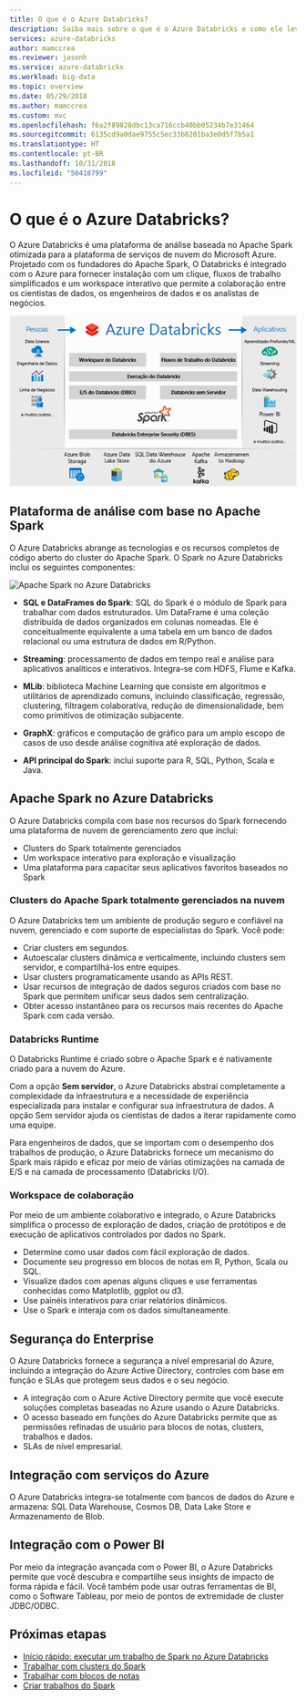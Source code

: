 ```yaml
---
title: O que é o Azure Databricks?
description: Saiba mais sobre o que é o Azure Databricks e como ele leva o Spark no Databricks para o Azure. O Azure Databricks é uma plataforma de análise baseada no Apache Spark otimizada para a plataforma de serviços de nuvem do Microsoft Azure.
services: azure-databricks
author: mamccrea
ms.reviewer: jasonh
ms.service: azure-databricks
ms.workload: big-data
ms.topic: overview
ms.date: 05/29/2018
ms.author: mamccrea
ms.custom: mvc
ms.openlocfilehash: f6a2f89828dbc13ca716ccb40bb05234b7e31464
ms.sourcegitcommit: 6135cd9a0dae9755c5ec33b8201ba3e0d5f7b5a1
ms.translationtype: HT
ms.contentlocale: pt-BR
ms.lasthandoff: 10/31/2018
ms.locfileid: "50418799"
---
```

# <a name="what-is-azure-databricks"></a>O que é o Azure Databricks?

O Azure Databricks é uma plataforma de análise baseada no Apache Spark otimizada para a plataforma de serviços de nuvem do Microsoft Azure. Projetado com os fundadores do Apache Spark, O Databricks é integrado com o Azure para fornecer instalação com um clique, fluxos de trabalho simplificados e um workspace interativo que permite a colaboração entre os cientistas de dados, os engenheiros de dados e os analistas de negócios.

![O que é o Azure Databricks?](./media/what-is-azure-databricks/azure-databricks-overview.png "O que é o Azure Databricks?")

## <a name="apache-spark-based-analytics-platform"></a>Plataforma de análise com base no Apache Spark

O Azure Databricks abrange as tecnologias e os recursos completos de código aberto do cluster do Apache Spark. O Spark no Azure Databricks inclui os seguintes componentes:

![Apache Spark no Azure Databricks](./media/what-is-azure-databricks/apache-spark-ecosystem-databricks.png "Apache Spark no Azure Databricks")

* **SQL e DataFrames do Spark**: SQL do Spark é o módulo de Spark para trabalhar com dados estruturados. Um DataFrame é uma coleção distribuída de dados organizados em colunas nomeadas. Ele é conceitualmente equivalente a uma tabela em um banco de dados relacional ou uma estrutura de dados em R/Python.

* **Streaming**: processamento de dados em tempo real e análise para aplicativos analíticos e interativos. Integra-se com HDFS, Flume e Kafka.

* **MLib**: biblioteca Machine Learning que consiste em algoritmos e utilitários de aprendizado comuns, incluindo classificação, regressão, clustering, filtragem colaborativa, redução de dimensionalidade, bem como primitivos de otimização subjacente.

* **GraphX**: gráficos e computação de gráfico para um amplo escopo de casos de uso desde análise cognitiva até exploração de dados.

* **API principal do Spark**: inclui suporte para R, SQL, Python, Scala e Java.

## <a name="apache-spark-in-azure-databricks"></a>Apache Spark no Azure Databricks

O Azure Databricks compila com base nos recursos do Spark fornecendo uma plataforma de nuvem de gerenciamento zero que inclui:

- Clusters do Spark totalmente gerenciados
- Um workspace interativo para exploração e visualização
- Uma plataforma para capacitar seus aplicativos favoritos baseados no Spark

### <a name="fully-managed-apache-spark-clusters-in-the-cloud"></a>Clusters do Apache Spark totalmente gerenciados na nuvem

O Azure Databricks tem um ambiente de produção seguro e confiável na nuvem, gerenciado e com suporte de especialistas do Spark. Você pode:

* Criar clusters em segundos.
* Autoescalar clusters dinâmica e verticalmente, incluindo clusters sem servidor, e compartilhá-los entre equipes. 
* Usar clusters programaticamente usando as APIs REST. 
* Usar recursos de integração de dados seguros criados com base no Spark que permitem unificar seus dados sem centralização. 
* Obter acesso instantâneo para os recursos mais recentes do Apache Spark com cada versão.

### <a name="databricks-runtime"></a>Databricks Runtime
O Databricks Runtime é criado sobre o Apache Spark e é nativamente criado para a nuvem do Azure. 

Com a opção **Sem servidor**, o Azure Databricks abstrai completamente a complexidade da infraestrutura e a necessidade de experiência especializada para instalar e configurar sua infraestrutura de dados. A opção Sem servidor ajuda os cientistas de dados a iterar rapidamente como uma equipe.

Para engenheiros de dados, que se importam com o desempenho dos trabalhos de produção, o Azure Databricks fornece um mecanismo do Spark mais rápido e eficaz por meio de várias otimizações na camada de E/S e na camada de processamento (Databricks I/O).

### <a name="workspace-for-collaboration"></a>Workspace de colaboração

Por meio de um ambiente colaborativo e integrado, o Azure Databricks simplifica o processo de exploração de dados, criação de protótipos e de execução de aplicativos controlados por dados no Spark.

* Determine como usar dados com fácil exploração de dados.
* Documente seu progresso em blocos de notas em R, Python, Scala ou SQL.
* Visualize dados com apenas alguns cliques e use ferramentas conhecidas como Matplotlib, ggplot ou d3.
* Use painéis interativos para criar relatórios dinâmicos.
* Use o Spark e interaja com os dados simultaneamente.

## <a name="enterprise-security"></a>Segurança do Enterprise

O Azure Databricks fornece a segurança a nível empresarial do Azure, incluindo a integração do Azure Active Directory, controles com base em função e SLAs que protegem seus dados e o seu negócio.

* A integração com o Azure Active Directory permite que você execute soluções completas baseadas no Azure usando o Azure Databricks.
* O acesso baseado em funções do Azure Databricks permite que as permissões refinadas de usuário para blocos de notas, clusters, trabalhos e dados.
* SLAs de nível empresarial. 

## <a name="integration-with-azure-services"></a>Integração com serviços do Azure

O Azure Databricks integra-se totalmente com bancos de dados do Azure e armazena: SQL Data Warehouse, Cosmos DB, Data Lake Store e Armazenamento de Blob. 

## <a name="integration-with-power-bi"></a>Integração com o Power BI
Por meio da integração avançada com o Power BI, o Azure Databricks permite que você descubra e compartilhe seus insights de impacto de forma rápida e fácil. Você também pode usar outras ferramentas de BI, como o Software Tableau, por meio de pontos de extremidade de cluster JDBC/ODBC.

## <a name="next-steps"></a>Próximas etapas

* [Início rápido: executar um trabalho de Spark no Azure Databricks](quickstart-create-databricks-workspace-portal.md)
* [Trabalhar com clusters do Spark](https://docs.azuredatabricks.net/user-guide/clusters/index.html)
* [Trabalhar com blocos de notas](https://docs.azuredatabricks.net/user-guide/notebooks/index.html)
* [Criar trabalhos do Spark](https://docs.azuredatabricks.net/user-guide/jobs.html)

 









